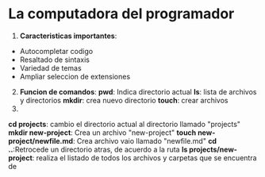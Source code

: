 # La computadora del programador
1. **Caracteristicas importantes**:
* Autocompletar codigo
* Resaltado de sintaxis
* Variedad de temas
* Ampliar seleccion de extensiones
2. **Funcion de comandos**:
**pwd**: Indica directorio actual
**ls**: lista de archivos y directorios
**mkdir**: crea nuevo directorio
**touch**: crear archivos 
3.
**cd projects**: cambio el directorio actual al directorio llamado "projects"
**mkdir new-project**: Crea un archivo "new-project"
**touch new-project/newfile.md**: Crea archivo vaio llamado "newfile.md"
**cd ..**:Retrocede un directorio atras, de acuerdo a la ruta
**ls projects/new-project**: realiza el listado de todos los archivos y carpetas que se encuentra de
  
